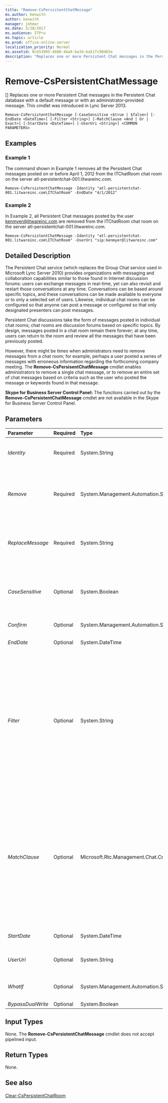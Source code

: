 ```yaml
---
title: "Remove-CsPersistentChatMessage"
ms.author: kenwith
author: kenwith
manager: johmar
ms.date: 3/28/2017
ms.audience: ITPro
ms.topic: article
ms.prod: office-online-server
localization_priority: Normal
ms.assetid: 0cb53905-4608-44a9-ba3d-ba51fc90d65e
description: "Replaces one or more Persistent Chat messages in the Persistent Chat database with a default message or with an administrator-provided message. This cmdlet was introduced in Lync Server 2013."
---
```


# Remove-CsPersistentChatMessage
[]
Replaces one or more Persistent Chat messages in the Persistent Chat database with a default message or with an administrator-provided message. This cmdlet was introduced in Lync Server 2013.
  
```
Remove-CsPersistentChatMessage [-CaseSensitive <$true | $false>] [-EndDate <DateTime>] [-Filter <String>] [-MatchClause <And | Or | Exact>] [-StartDate <DateTime>] [-UserUri <String>] <COMMON PARAMETERS>

```

## Examples
<a name="Examples"> </a>

### Example 1

The command shown in Example 1 removes all the Persistent Chat messages posted on or before April 1, 2012 from the ITChatRoom chat room on the server atl-persistentchat-001.litwareinc.com.
  
```
Remove-CsPersistentChatMessage -Identity "atl-persistentchat-001.litwareinc.com\ITChatRoom" -EndDate "4/1/2012"
```

### Example 2

In Example 2, all Persistent Chat messages posted by the user kenmyer@litwareinc.com are removed from the ITChatRoom chat room on the server atl-persistentchat-001.litwareinc.com.
  
```
Remove-CsPersistentChatMessage -Identity "atl-persistentchat-001.litwareinc.com\ITChatRoom" -UserUri "sip:kenmyer@litwareinc.com"
```

## Detailed Description
<a name="DetailedDescription"> </a>

The Persistent Chat service (which replaces the Group Chat service used in Microsoft Lync Server 2010) provides organizations with messaging and collaboration capabilities similar to those found in Internet discussion forums: users can exchange messages in real-time, yet can also revisit and restart those conversations at any time. Conversations can be based around specific topics, and these conversations can be made available to everyone or to only a selected set of users. Likewise, individual chat rooms can be configured so that anyone can post a message or configured so that only designated presenters can post messages.
  
Persistent Chat discussions take the form of messages posted in individual chat rooms; chat rooms are discussion forums based on specific topics. By design, messages posted in a chat room remain there forever; at any time, users can return to the room and review all the messages that have been previously posted. 
  
However, there might be times when administrators need to remove messages from a chat room; for example, perhaps a user posted a series of messages with erroneous information regarding the forthcoming company meeting. The **Remove-CsPersisentChatMessage** cmdlet enables administrators to remove a single chat message, or to remove an entire set of chat messages based on criteria such as the user who posted the message or keywords found in that message.
  
 **Skype for Business Server Control Panel:** The functions carried out by the **Remove-CsPersistentChatMessage** cmdlet are not available in the Skype for Business Server Control Panel.
  
## Parameters
<a name="DetailedDescription"> </a>

|**Parameter**|**Required**|**Type**|**Description**|
|:-----|:-----|:-----|:-----|
| _Identity_ <br/> |Required  <br/> |System.String  <br/> |Unique identifier for the chat room containing the message to be deleted. For example:  <br/>  `-Identity "atl-persistentchat-001.litwareinc.com\ITChatRoom"` <br/> |
| _Remove_ <br/> |Required  <br/> |System.Management.Automation.SwitchParameter  <br/> |When present, removes the Persistent Chat message without leaving a replacement message.  <br/> You cannot use both the Remove parameter and the ReplaceMessage parameter in the same command.  <br/> |
| _ReplaceMessage_ <br/> |Required  <br/> |System.String  <br/> |Enables administrators to specify the text of the replacement message. By default, the replacement message reads "This message was replaced by the Persistent Chat administrator."  <br/> |
| _CaseSensitive_ <br/> |Optional  <br/> |System.Boolean  <br/> |When present, indicates that case sensitivity should be used when searching for messages to be removed. (In other words, an uppercase "A" will be treated as a different character than a lowercase "a".) By default, searches are not case sensitive.  <br/> |
| _Confirm_ <br/> |Optional  <br/> |System.Management.Automation.SwitchParameter  <br/> |Prompts you for confirmation before executing the command.  <br/> |
| _EndDate_ <br/> |Optional  <br/> |System.DateTime  <br/> |Enables you to filter for messages that were posted on or before the specified date.  <br/> |
| _Filter_ <br/> |Optional  <br/> |System.String  <br/> |Keywords that can be used to help identify the messages to be deleted. For example, to search for all messages that include the keyword "Fabrikam" use this syntax:  <br/>  `-Filter "Fabrikam"` <br/> To search for multiple keywords, put all the keywords in a single string, separated by using blank spaces:  <br/>  `-Filter "Fabrikam Contoso TailspinToys"` <br/> By default, the **Remove-CsPersistentChatMessage** cmdlet will look for messages using all the specified keywords. To look for messages using any one of the provided keywords, use the MatchClause parameter and set the parameter value to "Or". <br/> |
| _MatchClause_ <br/> |Optional  <br/> |Microsoft.Rtc.Management.Chat.Cmdlets.RemoveOcsMessageChatCmdlet+AndOr  <br/> |Specifies how the **Remove-CsPersistentChatMessage** cmdlet handles multiple keywords. Allowed values are: <br/> \* All (A message must include all the specified keywords in order to be a match)  <br/> \* Or (A message containing one or more of the specified keywords will be considered a match)  <br/> \* Exact (Messages must exactly match the specified phrase, including the word order, in order to be a match)  <br/> For example, this syntax searches for messages that have the exact phrase "For internal use only) in the message text:  <br/>  `-Filter "For internal use only" -MatchClause "Exact"` <br/> |
| _StartDate_ <br/> |Optional  <br/> |System.DateTime  <br/> |Enables you to filter for messages that were posted on or after the specified date.  <br/> |
| _UserUri_ <br/> |Optional  <br/> |System.String  <br/> |SIP address of the user who posted the message (or messages) that should be removed.  <br/> |
| _WhatIf_ <br/> |Optional  <br/> |System.Management.Automation.SwitchParameter  <br/> |Describes what would happen if you executed the command without actually executing the command.  <br/> |
| _BypassDualWrite_ <br/> |Optional  <br/> |System.Boolean  <br/> |PARAMVALUE: $true | $false  <br/> |
   
## Input Types
<a name="InputTypes"> </a>

None. The **Remove-CsPersistentChatMessage** cmdlet does not accept pipelined input.
  
## Return Types
<a name="ReturnTypes"> </a>

None.
  
## See also
<a name="ReturnTypes"> </a>

#### 

[Clear-CsPersistentChatRoom](clear-cspersistentchatroom.md)

